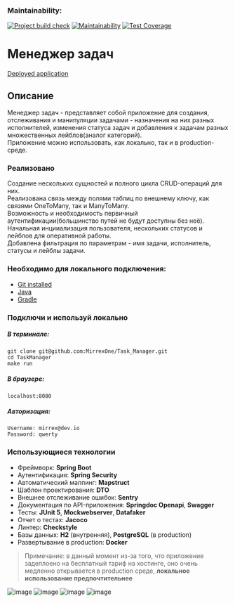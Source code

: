 <!--- ### Hexlet tests and linter status:
[![Actions Status](https://github.com/MirrexOne/java-project-99/actions/workflows/hexlet-check.yml/badge.svg)](https://github.com/MirrexOne/java-project-99/actions)
-->
### Maintainability:
[![Project build check](https://github.com/MirrexOne/java-project-99/actions/workflows/main.yml/badge.svg)](https://github.com/MirrexOne/java-project-99/actions)
[![Maintainability](https://api.codeclimate.com/v1/badges/456719fe54f7c2ebe27f/maintainability)](https://codeclimate.com/github/MirrexOne/java-project-99/maintainability)
[![Test Coverage](https://api.codeclimate.com/v1/badges/456719fe54f7c2ebe27f/test_coverage)](https://codeclimate.com/github/MirrexOne/java-project-99/test_coverage)

# Менеджер задач #
[Deployed application](https://task-tracker-1qam.onrender.com)

## Описание ##

Менеджер задач - представляет собой приложение для создания, отслеживания и манипуляции задачами - назначения на них разных исполнителей, изменения статуса задач и добавления к задачам разных множественных лейблов(аналог категорий).  
Приложение можно использовать, как локально, так и в production-среде. 

### Реализовано ###

Создание нескольких сущностей и полного цикла CRUD-операций для них.  
Реализована связь между полями таблиц по внешнему ключу, как связями OneToMany, так и ManyToMany.  
Возможность и необходимость первичный аутентификации(большинство путей не будут доступны без неё).  
Начальная инцииализация пользователя, нескольких статусов и лейблов для оперативной работы.  
Добавлена фильтрация по параметрам - имя задачи, исполнитель, статусы и лейблы задачи.  

### Необходимо для локального подключения: ###
- [Git installed](https://git-scm.com/book/en/v2/Getting-Started-Installing-Git)  
- [Java](https://www.oracle.com/java/technologies/downloads)  
- [Gradle](https://gradle.org/install)

### Подключи и используй локально ###
##### В терминале: #####
```
git clone git@github.com:MirrexOne/Task_Manager.git
cd TaskManager
make run
```
##### В браузере: #####
```
localhost:8080
```
##### Авторизация: #####
```
Username: mirrex@dev.io
Password: qwerty
```

### Использующиеся технологии ###
- Фреймворк: **Spring Boot**
- Аутентификация: **Spring Security**
- Автоматический маппинг: **Mapstruct**
- Шаблон проектирования: **DTO**
- Внешнее отслеживание ошибок: **Sentry**
- Документация по API-приложения: **Springdoc Openapi**, **Swagger**
- Тесты: **JUnit 5**, **Mockwebserver**, **Datafaker**
- Отчет о тестах: **Jacoco**
- Линтер: **Checkstyle**
- Базы данных: **H2** (внутренняя), **PostgreSQL** (в production)
- Развертывание в production: **Docker**
> Примечание: в данный момент из-за того, что приложение задеплоено на бесплатный тариф на хостинге, оно очень медленно открывается в production среде, **локальное использование предпочтительнее** 

![image](https://github.com/DEGTEVUWU/java-project-99/assets/148809450/4b1660f7-a80a-44f8-bb3d-739047af1336)
![image](https://github.com/DEGTEVUWU/java-project-99/assets/148809450/2774f884-8ca9-41e9-b7cf-c35185435801)
![image](https://github.com/DEGTEVUWU/java-project-99/assets/148809450/0fee1ca4-bec2-482e-88c1-6e589f92b358)
![image](https://github.com/DEGTEVUWU/java-project-99/assets/148809450/7d1a10c6-da81-4a95-b7f5-a283bd8db0b8)
